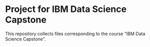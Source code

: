 # Project for IBM Data Science Capstone
This repository collects files corresponding to the course "IBM Data Science Capstone".
